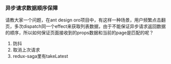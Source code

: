 ### 异步请求数据顺序保障
请教大家一个问题，在ant design oro项目中，有这样一种场景，用户频繁点击翻页，多次dispatch同一个effect来获取列表数据，由于不能保证异步请求返回数据的顺序，所以如何保证页面接收到的props数据和当前的page是匹配的呢？
1. 防抖
2. 取消上次请求
3. redux-saga里有takeLatest

### 

